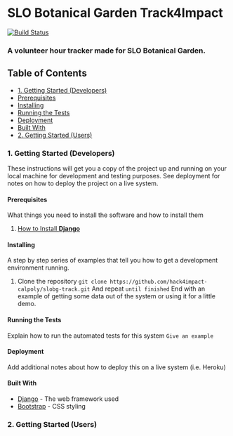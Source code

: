 # SLO Botanical Garden Track4Impact
[![Build Status](https://travis-ci.com/hack4impact-calpoly/slobg-track.svg?branch=master)](https://travis-ci.com/hack4impact-calpoly/slobg-track)
### A volunteer hour tracker made for SLO Botanical Garden.

## Table of Contents
- [1. Getting Started (Developers)](#1-getting-started-developers)
- [Prerequisites](#prerequisites)
- [Installing](#installing)
- [Running the Tests](#running-the-tests)
- [Deployment](#deployment)
- [Built With](#built-with)
- [2. Getting Started (Users)](#2-getting-started-users)

### 1. Getting Started (Developers)
These instructions will get you a copy of the project up and running on your local machine for development and testing purposes. See deployment for notes on how to deploy the project on a live system.

#### Prerequisites
What things you need to install the software and how to install them
1. [How to Install **Django**](https://docs.djangoproject.com/en/3.0/topics/install/)

#### Installing
A step by step series of examples that tell you how to get a development environment running.
1. Clone the repository
``` git clone https://github.com/hack4impact-calpoly/slobg-track.git ```
And repeat
``` until finished ```
End with an example of getting some data out of the system or using it for a little demo.

#### Running the Tests
Explain how to run the automated tests for this system
``` Give an example ```

#### Deployment
Add additional notes about how to deploy this on a live system (i.e. Heroku)

#### Built With
* [Django](https://www.djangoproject.com/) - The web framework used
* [Bootstrap](https://getbootstrap.com/) - CSS styling

### 2. Getting Started (Users)